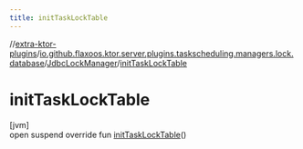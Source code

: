 ```yaml
---
title: initTaskLockTable
---
```


//[extra-ktor-plugins](../../../index.md)/[io.github.flaxoos.ktor.server.plugins.taskscheduling.managers.lock.database](../index.md)/[JdbcLockManager](index.md)/[initTaskLockTable](init-task-lock-table.md)

# initTaskLockTable

[jvm]\
open suspend override fun [initTaskLockTable](init-task-lock-table.md)()




